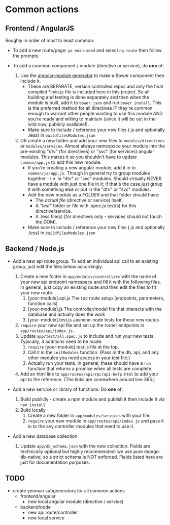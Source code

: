 # Common actions

## Frontend / AngularJS
Roughly in order of most to least common:
- To add a new route/page: `yo mean-seed` and select `ng-route` then follow the prompts
	
- To add a common component / module (directive or service), do **one** of:
	1. Use the [angular-module generator](https://github.com/jackrabbitsgroup/generator-angular-module) to make a Bower component then include it.
		- These are SEPARATE, version controlled repos and only the final compiled *.min.js file is included here in this project. So all building and testing is done separately and then when the module is built, add it to `bower.json` and run `bower install`. This is the preferred method for all directives IF they're common enough to warrant other people wanting to use this module AND you're ready and willing to maintain (since it will be out in the wild now, publicly available!).
		- Make sure to include / reference your new files (.js and optionally .less) in `buildfilesModules.json`
	2. OR create a new folder and add your new files to `modules/directives` or `modules/services`. Almost always namespace your module into the pre-existing "dtv" (for directives) or "svc" (for services) angular modules. This makes it so you shouldn't have to update `common/app.js` to add this new module.
		- If you're creating a new angular module, add it in to `common/js/app.js`. Though in general try to group modules together - i.e. in "dtv" or "svc" modules. Should virtually NEVER have a module with just one file in it; if that's the case just group it with something else or put in the "dtv" or "svc" modules.
		- Add the new module as a *FOLDER* and that folder should have:
			- The *actual file* (directive or service) itself.
			- A *"test"* folder or file with .spec.js test(s) for this directive/service.
			- A .less file(s) [for directives only - services should not touch the DOM].
		- Make sure to include / reference your new files (.js and optionally .less) in `buildfilesModules.json`
				
				
## Backend / Node.js
- Add a new api route group. To add an individual api call to an existing group, just edit the files below accordingly.
	1. Create a new folder in `app/modules/controllers` with the name of your new api endpoint namespace and fill it with the following files. In general, just copy an existing route and then edit the files to fit your new route.
		1. [your-module].api.js		The rpc route setup (endpoints, parameters, function calls)
		2. [your-module].js		The controller/model file that interacts with the database and actually does the work
		3. [your-module].test.js		Jasmine-node tests for these new routes
	2. `require` your new api file and set up the router endpoints in `app/routes/api/index.js`.
	3. Update `app/test/all.spec.js` to include and run your new tests. Typically, 3 additions need to be made:
		1. `require` [your-module].test.js file at the top.
		2. Call it in the `initModules` function. (Pass in the db, api, and any other modules you need access in your test file.)
		3. Actually run your tests. In general, these should have a `run` function that returns a promise when all tests are complete.
	4. Add an html link to `app/routes/api/rpc/api-help.html` to add your api to the reference. (The links are somewhere around line 365.)

- Add a new service or library of functions. Do **one** of:
	1. Build publicly - create a npm module and publish it then include it via `npm install`
	2. Build locally
		1. Create a new folder in `app/modules/services` with your file.
		2. `require` your new module in `app/routes/api/index.js` and pass it in to the any controller modules that need to use it.

- Add a new database collection
	1. Update `app/db_schema.json` with the new collection. Fields are technically optional but highly recommended: we use pure mongo-db-native, so a strict schema is NOT enforced. Fields listed here are just for documentation purposes.
	
	
## TODO
- create yeoman subgenerators for all common actions
	- frontend/angular
		- new local angular module (directive / service)
	- backend/node
		- new api route/controller
		- new local service